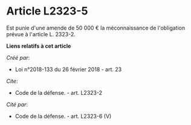 # Article L2323-5

Est punie d'une amende de 50 000 € la méconnaissance de l'obligation prévue à l'article L. 2323-2.

**Liens relatifs à cet article**

_Créé par_:

  - Loi n°2018-133 du 26 février 2018 - art. 23

_Cite_:

  - Code de la défense. - art. L2323-2

_Cité par_:

  - Code de la défense. - art. L2323-6 (V)
